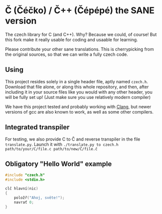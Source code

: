 # Č (Čéčko) / Č++ (Čépépé) the SANE version

The czech library for C (and C++). Why? Because we could, of course! 
But this fork make it really usable for coding and usaable for learning.

Please contribute your other sane translations. This is cherrypicking from
the original sources, so that we can write a fully czech code.

## Using

This project resides solely in a single header file, aptly named `czech.h`.
Download that file alone, or along this whole repository, and then, after
including it in your source files like you would with any other header, you
will be fully set up! (Just make sure you use relatively modern compiler)

We have this project tested and probably working with
[Clang](http://releases.llvm.org/download.html), but newer versions of gcc
are also known to work, as well as some other compilers.

## Integrated transpiler
For testing, we also provide C to Č and reverse transpiler in the file
`translate.py`. Launch it with `./translate.py to czech.h path/to/your/C/file.c path/to/new/Č/file.č`

## Obligatory "Hello World" example

```c
#include "czech.h"
#include <stdio.h>

clč hlavní(nic)
{
    položř("Ahoj, světe!");
    navrať 0;
}
```
